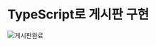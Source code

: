 # TypeScript로 게시판 구현

![게시판완료](https://github.com/pajiyeee/weggle-board/assets/124162355/5317673b-68a9-4005-a33d-ab7800ceb71a)
